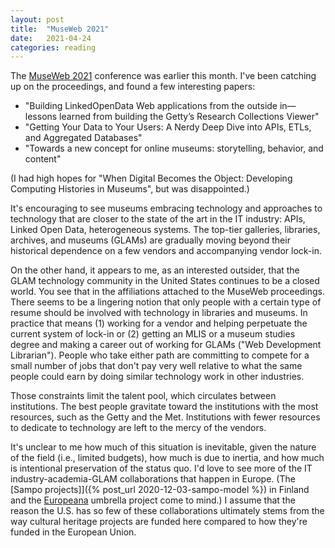 ```yaml
---
layout: post
title:  "MuseWeb 2021"
date:   2021-04-24
categories: reading
---
```


The [MuseWeb 2021](https://mw21.museweb.net/program/) conference was earlier this month. I've been catching up on the proceedings, and found a few interesting papers:

* "Building LinkedOpenData Web applications from the outside in—lessons learned from building the Getty’s Research Collections Viewer"
* "Getting Your Data to Your Users: A Nerdy Deep Dive into APIs, ETLs, and Aggregated Databases"
* "Towards a new concept for online museums: storytelling, behavior, and content"

(I had high hopes for "When Digital Becomes the Object: Developing Computing Histories in Museums", but was disappointed.)

It's encouraging to see museums embracing technology and approaches to technology that are closer to the state of the art in the IT industry: APIs, Linked Open Data, heterogeneous systems. The top-tier galleries, libraries, archives, and museums (GLAMs) are gradually moving beyond their historical dependence on a few vendors and accompanying vendor lock-in.

On the other hand, it appears to me, as an interested outsider, that the GLAM technology community in the United States continues to be a closed world. You see that in the affiliations attached to the MuseWeb proceedings. There seems to be a lingering notion that only people with a certain type of resume should be involved with technology in libraries and museums. In practice that means (1) working for a vendor and helping perpetuate the current system of lock-in or (2) getting an MLIS or a museum studies degree and making a career out of working for GLAMs ("Web Development Librarian"). People who take either path are committing to compete for a small number of jobs that don't pay very well relative to what the same people could earn by doing similar technology work in other industries.

Those constraints limit the talent pool, which circulates between institutions. The best people gravitate toward the institutions with the most resources, such as the Getty and the Met. Institutions with fewer resources to dedicate to technology are left to the mercy of the vendors.

It's unclear to me how much of this situation is inevitable, given the nature of the field (i.e., limited budgets), how much is due to inertia, and how much is intentional preservation of the status quo. I'd love to see more of the IT industry-academia-GLAM collaborations that happen in Europe. (The [Sampo projects]]({% post_url 2020-12-03-sampo-model %}) in Finland and the [Europeana](https://www.europeana.eu/) umbrella project come to mind.) I assume that the reason the U.S. has so few of these collaborations ultimately stems from the way cultural heritage projects are funded here compared to how they're funded in the European Union.

